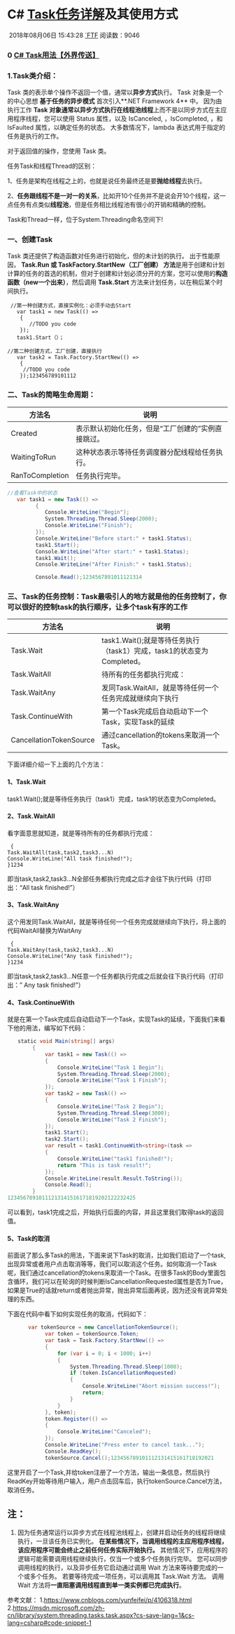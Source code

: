 # C#  [Task任务详解](https://blog.csdn.net/younghaiqing/article/details/81455410)及其使用方式

​                                                   2018年08月06日 15:43:28           [`FTF](https://me.csdn.net/younghaiqing)           阅读数：9046                   

###  0 [C# Task用法【外界传送】](https://www.cnblogs.com/scmail81/p/9508448.html)

### 1.Task类介绍：

Task 类的表示单个操作不返回一个值，通常以**异步方式**执行。 Task 对象是一个的中心思想 **基于任务的异步模式** 首次引入**.NET Framework 4** 中。 因为由执行工作 **Task 对象通常以异步方式执行在线程池线程**上而不是以同步方式在主应用程序线程，您可以使用 Status 属性，以及 IsCanceled, ，IsCompleted, ，和 IsFaulted 属性，以确定任务的状态。 大多数情况下，lambda 表达式用于指定的任务是执行的工作。

对于返回值的操作，您使用 Task 类。

任务Task和线程Thread的区别：

1、任务是架构在线程之上的，也就是说任务最终还是要**抛给线程**去执行。

2、**任务跟线程不是一对一的关系**，比如开10个任务并不是说会开10个线程，这一点任务有点类似**线程池**，但是任务相比线程池有很小的开销和精确的控制。

Task和Thread一样，位于System.Threading命名空间下!

### 一、创建Task

Task 类还提供了构造函数对任务进行初始化，但的未计划的执行。 出于性能原因， **Task.Run 或 TaskFactory.StartNew（工厂创建） 方法**是用于创建和计划计算的任务的首选的机制，但对于创建和计划必须分开的方案，您可以使用的**构造函数（new一个出来）**，然后调用 **Task.Start** 方法来计划任务，以在稍后某个时间执行。

```
 //第一种创建方式，直接实例化：必须手动去Start
   var task1 = new Task(() =>
    {
       //TODO you code
    });
   task1.Start（）；

//第二种创建方式，工厂创建，直接执行
   var task2 = Task.Factory.StartNew(() =>
    {
     //TODO you code
    });123456789101112
```

### 二、Task的简略生命周期：

| 方法名          | 说明                                               |
| --------------- | -------------------------------------------------- |
| Created         | 表示默认初始化任务，但是“工厂创建的”实例直接跳过。 |
| WaitingToRun    | 这种状态表示等待任务调度器分配线程给任务执行。     |
| RanToCompletion | 任务执行完毕。                                     |

```csharp
//查看Task中的状态
   var task1 = new Task(() =>
         {
            Console.WriteLine("Begin");
            System.Threading.Thread.Sleep(2000);
            Console.WriteLine("Finish");
         });
         Console.WriteLine("Before start:" + task1.Status);
         task1.Start();
         Console.WriteLine("After start:" + task1.Status);
         task1.Wait();
         Console.WriteLine("After Finish:" + task1.Status);

         Console.Read();1234567891011121314
```

### 三、Task的任务控制：Task最吸引人的地方就是他的任务控制了，你可以很好的控制task的执行顺序，让多个task有序的工作

| 方法名                  | 说明                                                         |
| ----------------------- | ------------------------------------------------------------ |
| Task.Wait               | task1.Wait();就是等待任务执行（task1）完成，task1的状态变为Completed。 |
| Task.WaitAll            | 待所有的任务都执行完成：                                     |
| Task.WaitAny            | 发同Task.WaitAll，就是等待任何一个任务完成就继续向下执行     |
| Task.ContinueWith       | 第一个Task完成后自动启动下一个Task，实现Task的延续           |
| CancellationTokenSource | 通过cancellation的tokens来取消一个Task。                     |

下面详细介绍一下上面的几个方法：

#### 1、Task.Wait

task1.Wait();就是等待任务执行（task1）完成，task1的状态变为Completed。

#### 2、Task.WaitAll

看字面意思就知道，就是等待所有的任务都执行完成：

```
 {
Task.WaitAll(task,task2,task3...N)
Console.WriteLine("All task finished!");
}1234
```

即当task,task2,task3…N全部任务都执行完成之后才会往下执行代码（打印出：“All task finished!”）

#### 3、Task.WaitAny

这个用发同Task.WaitAll，就是等待任何一个任务完成就继续向下执行，将上面的代码WaitAll替换为WaitAny

```
 {
Task.WaitAny(task,task2,task3...N)
Console.WriteLine("Any task finished!");
}1234
```

即当task,task2,task3…N任意一个任务都执行完成之后就会往下执行代码（打印出：” Any task finished!”）

#### 4、Task.ContinueWith

就是在第一个Task完成后自动启动下一个Task，实现Task的延续，下面我们来看下他的用法，编写如下代码：

```csharp
　　static void Main(string[] args)
        {
            var task1 = new Task(() =>
            {
                Console.WriteLine("Task 1 Begin");
                System.Threading.Thread.Sleep(2000);
                Console.WriteLine("Task 1 Finish");
            });
            var task2 = new Task(() =>
            {
                Console.WriteLine("Task 2 Begin");
                System.Threading.Thread.Sleep(3000);
                Console.WriteLine("Task 2 Finish");
            });
            task1.Start();
            task2.Start();
            var result = task1.ContinueWith<string>(task =>
            {
                Console.WriteLine("task1 finished!");
                return "This is task result!";
            });
            Console.WriteLine(result.Result.ToString());
            Console.Read();
        }
12345678910111213141516171819202122232425
```

可以看到，task1完成之后，开始执行后面的内容，并且这里我们取得task的返回值。

#### 5、Task的取消

前面说了那么多Task的用法，下面来说下Task的取消，比如我们启动了一个task,出现异常或者用户点击取消等等，我们可以取消这个任务。如何取消一个Task呢，我们通过cancellation的tokens来取消一个Task。在很多Task的Body里面包含循环，我们可以在轮询的时候判断IsCancellationRequested属性是否为True，如果是True的话就return或者抛出异常，抛出异常后面再说，因为还没有说异常处理的东西。

下面在代码中看下如何实现任务的取消，代码如下：

```csharp
　　　　var tokenSource = new CancellationTokenSource();
            var token = tokenSource.Token;
            var task = Task.Factory.StartNew(() =>
            {
                for (var i = 0; i < 1000; i++)
                {
                    System.Threading.Thread.Sleep(1000);
                    if (token.IsCancellationRequested)
                    {
                        Console.WriteLine("Abort mission success!");
                        return;
                    }
                }
            }, token);
            token.Register(() =>
            {
                Console.WriteLine("Canceled");
            });
            Console.WriteLine("Press enter to cancel task...");
            Console.ReadKey();
            tokenSource.Cancel();123456789101112131415161718192021
```

这里开启了一个Task,并给token注册了一个方法，输出一条信息，然后执行ReadKey开始等待用户输入，用户点击回车后，执行tokenSource.Cancel方法，取消任务。

## 注：

1. 因为任务通常运行以异步方式在线程池线程上，创建并启动任务的线程将继续执行，一旦该任务已实例化。 **在某些情况下，当调用线程的主应用程序线程，该应用程序可能会终止之前任何任务实际开始执行。**  其他情况下，应用程序的逻辑可能需要调用线程继续执行，仅当一个或多个任务执行完毕。 您可以同步调用线程的执行，以及异步任务它启动通过调用  Wait 方法来等待要完成的一个或多个任务。 若要等待完成一项任务，可以调用其 Task.Wait 方法。 调用 Wait  方法将**一直阻塞调用线程直到单一类实例都已完成执行**。

参考文献： 
 1.<https://www.cnblogs.com/yunfeifei/p/4106318.html> 
 2.<https://msdn.microsoft.com/zh-cn/library/system.threading.tasks.task.aspx?cs-save-lang=1&cs-lang=csharp#code-snippet-1>